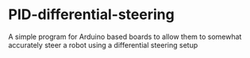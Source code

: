 # PID-differential-steering
A simple program for Arduino based boards to allow them to somewhat accurately steer a robot using a differential steering setup
